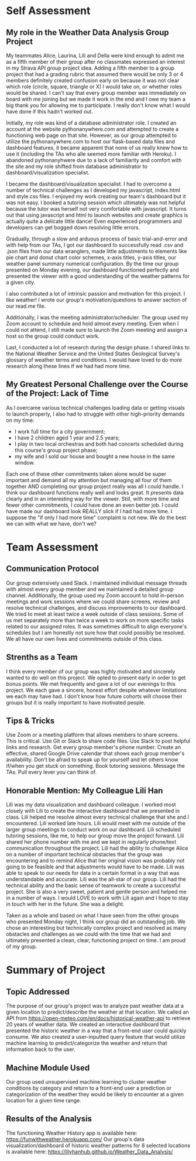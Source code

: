 # Self Assessment
## My role in the Weather Data Analysis Group Project
My teammates Alice, Laurina, Lili and Della were kind enough to admit me as a fifth member of their group after no classmates expressed an interest in my Strava API group project idea. Adding a fifth member to a group project that had a grading rubric that assumed there would be only 3 or 4 members definitely created confusion early on because it was not clear which role (circle, square, triangle or X) I would take on, or whether roles would be shared. I can't say that every group member was immediately on board with me joining but we made it work in the end and I owe my team a big thank you for allowing me to participate. I really don't know what I would have done if this hadn't worked out.

Initially, my role was kind of a database administrator role. I created an account at the website pythonanywhere.com and attempted to create a functioning web page on that site. However, as our group attempted to utilize the pythonanywhere.com to host our flask-based data files and dashboard features, it became apparent that none of us really knew how to use it (including the TAs who alle seemed more familiar with Heroku). I abandoned pythonanyhwere due to a lack of familiarity and comfort with the site and my role shifted from database administrator to dashboard/visualization specialist.

I became the dashboard/visualization specialist. I had to overcome a number of technical challenges as I developed my javascript, index.html and style.css files. I enjoyed my work creating our team's dashboard but it was not easy. I booked a tutoring session which ultimately was not helpful because the tutor was herself not very comfortable with javascript. It turns out that using javascript and html to launch websites and create graphics is actually quite a delicate little dance! Even experienced programmers and developers can get bogged down resolving little errors. 

Gradually, through a slow and arduous process of basic trial-and-error and with help from our TAs, I got our dashboard to successfully read .csv and .json files from our data wranglers, made little adjustments to elements like pie chart and donut chart color schemes, x-axis titles, y-axis titles, our weather panel summary numerical configuration. By the time our group presented on Monday evening, our dashboard functioned perfectly and presented the viewer with a good understanding of the weather patterns for a given city.

I also contributed a lot of intrinsic passion and motivation for this project. I like weather! I wrote our group's motivation/questions to answer section of our read.me file.

Additionally, I was the meeting administrator/scheduler. The group used my Zoom account to schedule and hold almost every meeting. Even when I could not attend, I still made sure to launch the Zoom meeting and assign a host so the group could conduct work. 

Last, I conducted a lot of research during the design phase. I shared links to the National Weather Service and the United States Geological Survey's glossary of weather terms and conditions. I would have loved to do more research along these lines if we had had more time.

## My Greatest Personal Challenge over the Course of the Project: Lack of Time
As I overcame various technical challenges loading data or getting visuals to launch properly, I also had to struggle with other high-priority demands on my time: 
- I work full time for a city government; 
- I have 2 children aged 1 year and 2.5 years; 
- I  play in two local orchestras and both had concerts scheduled during this course's group project phase; 
- my wife and I sold our house and bought a new house in the same window. 

Each one of these other commitments taken alone would be super important and demand all my attention but managing all four of them together AND completing our group project really was all I could handle. I think our dashboard functions really well and looks great. It presents data clearly and in an interesting way for the viewer. Still, with more time and fewer other commitments, I could have done an even better job. I could have made our dashboard look REALLY slick if I had had more time. I suppose the "if only I had more time" complaint is not new. We do the best we can with what we have, don't we?

# Team Assessment

## Communication Protocol
Our group extensively used Slack. I maintained individual message threads with almost every group member and we maintained a detailed group channel. Additionally, the group used my Zoom account to hold in-person meetings and work sessions where we could share screens, review and resolve technical challenges, and discuss improvements to our dashboard. We tried to meet at least twice a week outside of class sessions. Some of us met separately more than twice a week to work on more specific tasks related to our assigned roles. It was sometimes difficult to align everyone's schedules but I am honestly not sure how that could possibly be resolved. We all have our own lives and commitments outside of this class.

## Strenths as a Team
I think every member of our group was highly motivated and sincerely wanted to do well on this project. We opted to present early in order to get bonus points. We met frequently and gave a lot of our evenings to this project. We each gave a sincere, honest effort despite whatever limitations we each may have had. I don't know how future cohorts will choose their groups but it is really important to have motivated people. 

## Tips & Tricks
Use Zoom or a meeting platform that allows members to share screens. This is critical. Use Git or Slack to share code files. Use Slack to post helpful links and research. Get every group member's phone number. Create an effective, shared Google Drive calendar that shows each group member's availability. Don't be afraid to speak up for yourself and let others know if/when you get stuck on something. Book tutoring sessions. Message the TAs. Pull every lever you can think of.

## Honorable Mention: My Colleague Lili Han
Lili was my data visualization and dashboard colleague. I worked most closely with Lili to create the interactive dashboard that we presented in class. Lili helped me resolve almost every technical challenge that she and I encountered. Lili worked late hours. Lili would meet with me outside of the larger group meetings to conduct  work on our dashboard. Lili scheduled tutoring sessions, like me, to help our group move the project forward. Lili shared her phone number with me and we kept in regularly phone/text communication throughout the project. Lili had the ability to challenge Alice on a number of important technical obstacles that the group was encountering and to remind Alice that her original vision was probably not going to be feasible and that adjustments would have to be made. Lili was able to speak to our needs for data in a certain format in a way that was understandable and accurate. Lili was the all-star of our group. Lili had the technical ability and the basic sense of teamwork to create a successful project. She is also a very sweet, patient and gentle person and helped me in a number of ways. I would LOVE to work with Lili again and I hope to stay in touch with her in the future. She was a delight.

Taken as a whole and based on what I have seen from the other groups who presented Monday night, I think our group did an outstanding job. We chose an interesting but technically complex project and resolved as many obstacles and challenges as we could with the time that we had and ultimately presented a clean, clear, functioning project on time. I am proud of my group.

# Summary of Project
## Topic Addressed
The purpose of our group's project was to analyze past weather data at a given location to predict/describe the weather at that location. We called an API from https://open-meteo.com/en/docs/historical-weather-api to retrieve 20 years of weather data. We created an interactive dashboard that presented the historic weather in a way that a front-end user could quickly consume. We also created a user-inputted query feature that would utilize machine learning to predict/categorize the weather and return that information back to the user. 

## Machine Module Used
Our group used unsupervised machine learning to cluster weather conditions by category and return to a front-end user a prediction or categorization of the weather they would be likely to encounter at a given location for a given time range.

## Results of the Analysis
The functioning Weather History app is available here: https://funwithweather.herokuapp.com/
Our group's data visualization/dashboard of historic weather patterns for 8 selected locations is available here: https://lilyhanhub.github.io/Weather_Data_Analysis/
